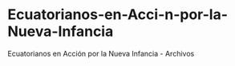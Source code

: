 # Ecuatorianos-en-Acci-n-por-la-Nueva-Infancia
Ecuatorianos en Acción por la Nueva Infancia - Archivos
